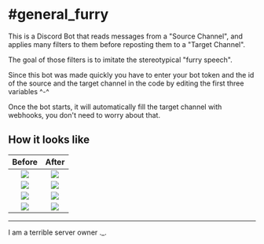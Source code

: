 # \#general_furry

This is a Discord Bot that reads messages from a "Source Channel", and applies
many filters to them before reposting them to a "Target Channel".

The goal of those filters is to imitate the stereotypical "furry speech".

Since this bot was made quickly you have to enter your bot token and the id of
the source and the target channel in the code by editing the first three
variables ^-^

Once the bot starts, it will automatically fill the target channel with
webhooks, you don't need to worry about that.

## How it looks like

|               **Before**               |               **After**               |
| :------------------------------------: | :-----------------------------------: |
| ![](https://my.mixtape.moe/miocbq.png) |![](https://my.mixtape.moe/onhgam.png) |
| ![](https://my.mixtape.moe/egtnxz.png) |![](https://my.mixtape.moe/morlce.png) |
| ![](https://my.mixtape.moe/dbctrj.png) |![](https://my.mixtape.moe/fvteoc.png) |
| ![](https://my.mixtape.moe/quxutg.png) |![](https://my.mixtape.moe/tohmik.png) |

----------------------

I am a terrible server owner ._.